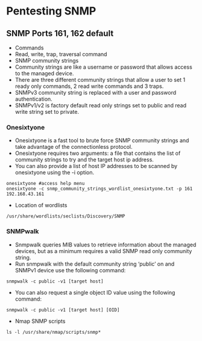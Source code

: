 # Pentesting SNMP

## SNMP Ports 161, 162 default

* Commands
* Read, write, trap, traversal command
* SNMP community strings
* Community strings are like a username or password that allows access to the managed device.
* There are three different community strings that allow a user to set 1 ready only commands, 2 read write commands and 3 traps.
* SNMPv3 community string is replaced with a user and password authentication.
* SNMPv1/v2 is factory default read only strings set to public and read write string set to private.

### Onesixtyone

* Onesixtyone is a fast tool to brute force SNMP community strings and take advantage of the connectionless protocol.
* Onesixtyone requires two arguments: a file that contains the list of community strings to try and the target host ip address.
* You can also provide a list of host IP addresses to be scanned by onesixtyone using the -i option.

```
onesixtyone #access help menu
onesixtyone -c snmp_community_strings_wordlist_onesixtyone.txt -p 161 192.168.43.161
```

* Location of wordlists

```
/usr/share/wordlists/seclists/Discovery/SNMP
```

### SNMPwalk

* Snmpwalk queries MIB values to retrieve information about the managed devices, but as a minimum requires a valid SNMP read only community string.
* Run snmpwalk with the default community string ‘public’ on and SNMPv1 device use the following command:

```
snmpwalk -c public -v1 [target host]
```

* You can also request a single object ID value using the following command:

```
snmpwalk -c public -v1 [target host] [OID]
```

* Nmap SNMP scripts

```
ls -l /usr/share/nmap/scripts/snmp*
```
